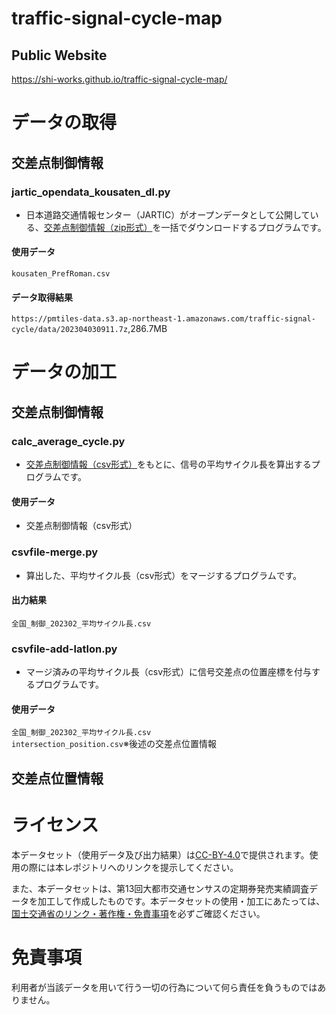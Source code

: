 # traffic-signal-cycle-map
## Public Website
https://shi-works.github.io/traffic-signal-cycle-map/

# データの取得
## 交差点制御情報
### jartic_opendata_kousaten_dl.py
- 日本道路交通情報センター（JARTIC）がオープンデータとして公開している、[交差点制御情報（zip形式）](https://www.jartic.or.jp/)を一括でダウンロードするプログラムです。
#### 使用データ  
`kousaten_PrefRoman.csv`
#### データ取得結果  
`https://pmtiles-data.s3.ap-northeast-1.amazonaws.com/traffic-signal-cycle/data/202304030911.7z`,286.7MB

# データの加工
## 交差点制御情報
### calc_average_cycle.py
- [交差点制御情報（csv形式）](https://www.jartic.or.jp/)をもとに、信号の平均サイクル長を算出するプログラムです。
#### 使用データ
- 交差点制御情報（csv形式）

### csvfile-merge.py
- 算出した、平均サイクル長（csv形式）をマージするプログラムです。
#### 出力結果  
`全国_制御_202302_平均サイクル長.csv`

### csvfile-add-latlon.py
- マージ済みの平均サイクル長（csv形式）に信号交差点の位置座標を付与するプログラムです。
#### 使用データ  
`全国_制御_202302_平均サイクル長.csv`  
`intersection_position.csv`※後述の交差点位置情報

## 交差点位置情報

# ライセンス
本データセット（使用データ及び出力結果）は[CC-BY-4.0](https://github.com/shi-works/traffic-accident-pmtiles/blob/main/LICENSE)で提供されます。使用の際には本レポジトリへのリンクを提示してください。

また、本データセットは、第13回大都市交通センサスの定期券発売実績調査データを加工して作成したものです。本データセットの使用・加工にあたっては、[国土交通省のリンク・著作権・免責事項](https://www.mlit.go.jp/link.html)を必ずご確認ください。

# 免責事項
利用者が当該データを用いて行う一切の行為について何ら責任を負うものではありません。
